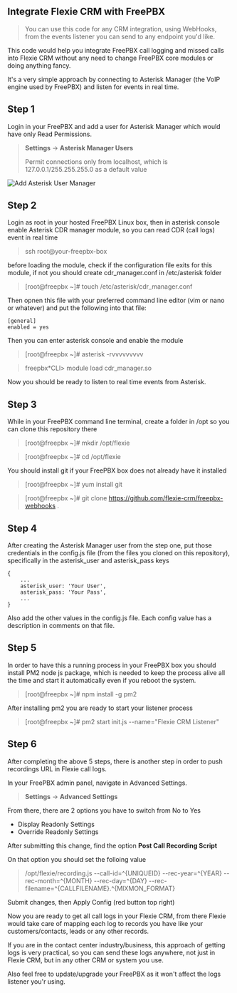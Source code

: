 ## **Integrate Flexie CRM with FreePBX**

> You can use this code for any CRM integration, using WebHooks, from the events listener you can send to any endpoint you'd like. 

This code would help you integrate FreePBX call logging and missed calls into Flexie CRM without any need to change FreePBX core modules or doing anything fancy.

It's a very simple approach by connecting to Asterisk Manager (the VoIP engine used by FreePBX) and listen for events in real time.

## Step 1

Login in your FreePBX and add a user for Asterisk Manager which would have only Read Permissions.

> **Settings** -> **Asterisk Manager Users**
>
> Permit connections only from localhost, which is 127.0.0.1/255.255.255.0 as a default value

![Add Asterisk User Manager](https://flexie-static.s3.amazonaws.com/github-images/step-1.png "Asterisk User Manager")

## Step 2

Login as root in your hosted FreePBX Linux box, then in asterisk console enable Asterisk CDR manager module, so you can read CDR (call logs) event in real time

> ssh root@your-freepbx-box

before loading the module, check if the configuration file exits for this module, if not you should create cdr_manager.conf in /etc/asterisk folder

> [root@freepbx ~]# touch /etc/asterisk/cdr_manager.conf

Then opnen this file with your preferred command line editor (vim or nano or whatever) and put the following into that file:

```
[general]
enabled = yes
```

Then you can enter asterisk console and enable the module

> [root@freepbx ~]# asterisk -rvvvvvvvvv

> freepbx*CLI> module load cdr_manager.so

Now you should be ready to listen to real time events from Asterisk.

## Step 3

While in your FreePBX command line terminal, create a folder in /opt so you can clone this repository there

> [root@freepbx ~]# mkdir /opt/flexie

> [root@freepbx ~]# cd /opt/flexie

You should install git if your FreePBX box does not already have it installed

> [root@freepbx ~]# yum install git

> [root@freepbx ~]# git clone https://github.com/flexie-crm/freepbx-webhooks .

## Step 4

After creating the Asterisk Manager user from the step one, put those credentials in the config.js file (from the files you cloned on this repository), specifically in the asterisk_user and asterisk_pass keys

```
{
    ...
    asterisk_user: 'Your User',
    asterisk_pass: 'Your Pass',
    ...
}
```

Also add the other values in the config.js file. Each config value has a description in comments on that file.

## Step 5

In order to have this a running process in your FreePBX box you should install PM2 node js package, which is needed to keep the process alive all the time and start it automatically even if you reboot the system.

> [root@freepbx ~]# npm install -g pm2

After installing pm2 you are ready to start your listener process

> [root@freepbx ~]# pm2 start init.js --name="Flexie CRM Listener"

## Step 6

After completing the above 5 steps, there is another step in order to push recordings URL in Flexie call logs.

In your FreePBX admin panel, navigate in Advanced Settings.

> **Settings** -> **Advanced Settings**

From there, there are 2 options you have to switch from No to Yes

- Display Readonly Settings
- Override Readonly Settings

After submitting this change, find the option **Post Call Recording Script**

On that option you should set the folloing value

> /opt/flexie/recording.js --call-id=^{UNIQUEID} --rec-year=^{YEAR} --rec-month=^{MONTH} --rec-day=^{DAY} --rec-filename=^{CALLFILENAME}.^{MIXMON_FORMAT}

Submit changes, then Apply Config (red button top right)

Now you are ready to get all call logs in your Flexie CRM, from there Flexie would take care of mapping each log to records you have like your customers/contacts, leads or any other records.

If you are in the contact center industry/business, this approach of getting logs is very practical, so you can send these logs anywhere, not just in Flexie CRM, but in any other CRM or system you use.

Also feel free to update/upgrade your FreePBX as it won't affect the logs listener you'r using.
